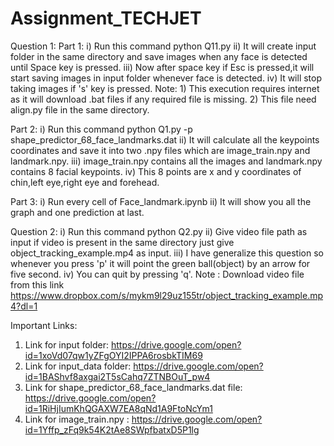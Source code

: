 # Assignment_TECHJET

Question 1:
  Part 1:
    i) Run this command python Q11.py 
   ii) It will create input folder in the same directory and save images when any face is detected until Space key is pressed.
  iii) Now after space key if Esc is pressed,it will start saving images in input folder whenever face is detected.
   iv) It will stop taking images if 's' key is pressed.
   Note: 1) This execution requires internet as it will download .bat files if any required file is missing.
         2) This file need align.py file in the same directory.
   
  Part 2: 
   i)  Run this command python Q1.py -p shape_predictor_68_face_landmarks.dat
  ii)  It will calculate all the keypoints coordinates and save it into two .npy files which are image_train.npy and landmark.npy.
 iii)  image_train.npy contains all the images and landmark.npy contains 8 facial keypoints.
  iv)  This 8 points are x and y coordinates of chin,left eye,right eye and forehead.
  
  Part 3:
   i)  Run every cell of Face_landmark.ipynb
  ii)  It will show you all the graph and one prediction at last.



Question 2:
	i)   Run this command python Q2.py 
   ii)  Give video file path as input if video is present in the same directory just give object_tracking_example.mp4 as input.
  iii) I have generalize this question so whenever you press 'p' it will point the green ball(object) by an arrow for five second.
   iv)  You can quit by pressing 'q'. 
   Note : Download video file from this link https://www.dropbox.com/s/mykm9l29uz155tr/object_tracking_example.mp4?dl=1
   
   Important Links:
   1) Link for input folder:
      https://drive.google.com/open?id=1xoVd07qw1yZFgOYI2IPPA6rosbkTIM69 
   2) Link for input_data folder:
      https://drive.google.com/open?id=1BAShvf8axgai2T5sCahq7ZTNBOuT_pw4
   3) Link for shape_predictor_68_face_landmarks.dat file: 
      https://drive.google.com/open?id=1RiHjIumKhQGAXW7EA8qNd1A9FtoNcYm1
   4) Link for image_train.npy :
      https://drive.google.com/open?id=1Yffp_zFq9k54K2tAe8SWpfbatxD5P1lg
